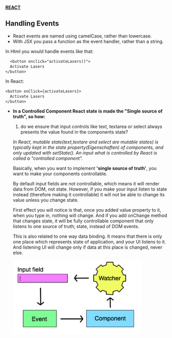 [**REACT**](react.md)


## Handling Events


* React events are named using camelCase, rather than lowercase.
* With JSX you pass a function as the event handler, rather than a string.

In Html you would handle events like that:

      <button onclick="activateLasers()">
      Activate Lasers
    </button>
    
In React:

    <button onClick={activateLasers}>
      Activate Lasers
    </button>


* **In a Controlled Component React state is made the "Single source of truth", so how:**

     1. do we ensure that input controls like text, textarea or select always presents the value found in the components state?
      
     _In React, mutable state(text,textare and select are mutable states) is typically kept in the state property(Eigenschaften) of              components, and only updated with setState(). An input what is controlled by React is called a "controlled component"._
      
    Basically, when you want to implement **'single source of truth'**, you want to make your components controllable. 
    
    By default input fields are not controllable, which means it will render data from DOM, not state. However, if you make your input listen to state instead (therefore making it controllable) it will not be able to change its value unless you change state. 
    
    First effect you will notice is that, once you added value property to it, when you type in, nothing will change. And if you add         onChange method that changes state, it will be fully controllable component that only listens to one source of truth; state,             instead of DOM events.
    
    This is also related to one way data binding. It means that there is only one place which represents state of application, and your UI listens to it. And listening UI will change only if data at this place is changed, never else.
    
    
    
    <img src="../images/singlesourceoftruth.png" width="400"/>
    
    
    
    
    

